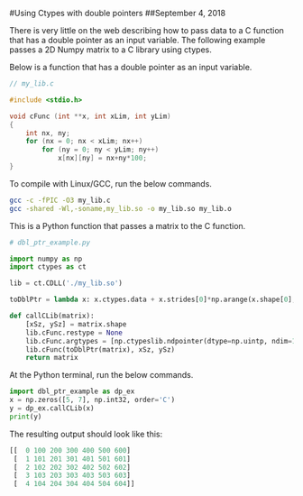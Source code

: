 
#Using Ctypes with double pointers
##September 4, 2018


There is very little on the web describing how to pass data to a C function that has a double pointer as an input variable. The following example passes a 2D Numpy matrix to a C library using ctypes.

Below is a function that has a double pointer as an input variable.

```c
// my_lib.c

#include <stdio.h>

void cFunc (int **x, int xLim, int yLim)
{
    int nx, ny;
    for (nx = 0; nx < xLim; nx++)
        for (ny = 0; ny < yLim; ny++)
            x[nx][ny] = nx+ny*100;
}
```
To compile with Linux/GCC, run the below commands.

```sh
gcc -c -fPIC -O3 my_lib.c
gcc -shared -Wl,-soname,my_lib.so -o my_lib.so my_lib.o
```
This is a Python function that passes a matrix to the C function.

```python
# dbl_ptr_example.py

import numpy as np
import ctypes as ct

lib = ct.CDLL('./my_lib.so')

toDblPtr = lambda x: x.ctypes.data + x.strides[0]*np.arange(x.shape[0], dtype=np.uintp)

def callCLib(matrix):
    [xSz, ySz] = matrix.shape
    lib.cFunc.restype = None
    lib.cFunc.argtypes = [np.ctypeslib.ndpointer(dtype=np.uintp, ndim=1)] +  [ct.c_uint]*2
    lib.cFunc(toDblPtr(matrix), xSz, ySz)
    return matrix
```
At the Python terminal, run the below commands.

```python
import dbl_ptr_example as dp_ex
x = np.zeros([5, 7], np.int32, order='C')
y = dp_ex.callCLib(x)
print(y)
```
The resulting output should look like this:

```python
[[  0 100 200 300 400 500 600]
 [  1 101 201 301 401 501 601]
 [  2 102 202 302 402 502 602]
 [  3 103 203 303 403 503 603]
 [  4 104 204 304 404 504 604]]
```
